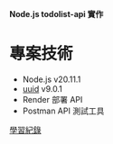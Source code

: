 **Node.js todolist-api 實作**

# 專案技術

- Node.js v20.11.1
- [uuid](https://www.npmjs.com/package/uuid) v9.0.1
- Render 部署 API
- Postman API 測試工具

[學習紀錄](https://abyssinian-snowman-d3b.notion.site/Node-js-RESTful-Todolist-API-0ae7d31b05054935863d44cbd8e6326b?pvs=4)
